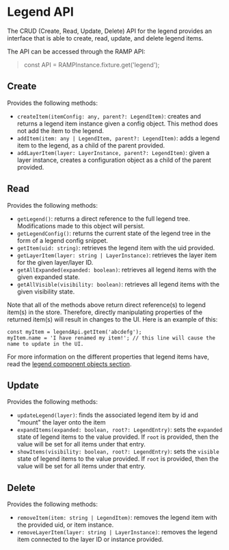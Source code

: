 # Legend API

The CRUD (Create, Read, Update, Delete) API for the legend provides an interface that is able to create, read, update, and delete legend items.

The API can be accessed through the RAMP API:
> const API = RAMPInstance.fixture.get('legend');

## Create
Provides the following methods:
- `createItem(itemConfig: any, parent?: LegendItem)`: creates and returns a legend item instance given a config object. This method does not add the item to the legend.
- `addItem(item: any | LegendItem, parent?: LegendItem)`: adds a legend item to the legend, as a child of the parent provided.
- `addLayerItem(layer: LayerInstance, parent?: LegendItem)`: given a layer instance, creates a configuration object as a child of the parent provided.

## Read
Provides the following methods:
- `getLegend()`: returns a direct reference to the full legend tree. Modifications made to this object will persist.
- `getLegendConfig()`: returns the current state of the legend tree in the form of a legend config snippet.
- `getItem(uid: string)`: retrieves the legend item with the uid provided.
- `getLayerItem(layer: string | LayerInstance)`: retrieves the layer item for the given layer/layer ID.
- `getAllExpanded(expanded: boolean)`: retrieves all legend items with the given expanded state.
- `getAllVisible(visibility: boolean)`: retrieves all legend items with the given visibility state.

Note that all of the methods above return direct reference(s) to legend item(s) in the store. Therefore, directly manipulating properties of the returned item(s) will result in changes to the UI. Here is an example of this:

```JS
const myItem = legendApi.getItem('abcdefg');
myItem.name = 'I have renamed my item!'; // this line will cause the name to update in the UI.
```

For more information on the different properties that legend items have, read the [legend component objects section](#legend-component-objects).


## Update
Provides the following methods:
- `updateLegend(layer)`: finds the associated legend item by id and "mount" the layer onto the item
- `expandItems(expanded: boolean, root?: LegendEntry)`: sets the `expanded` state of legend items to the value provided. If `root` is provided, then the value will be set for all items under that entry.
- `showItems(visibility: boolean, root?: LegendEntry)`: sets the `visible` state of legend items to the value provided. If `root` is provided, then the value will be set for all items under that entry.

## Delete
Provides the following methods:
- `removeItem(item: string | LegendItem)`: removes the legend item with the provided uid, or item instance.
- `removeLayerItem(layer: string | LayerInstance)`: removes the legend item connected to the layer ID or instance provided.
